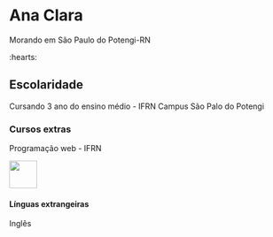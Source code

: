 <h1>Ana Clara</h1>
<p> Morando em São Paulo do Potengi-RN </p> :hearts:

<h2>Escolaridade</h2>
<p> Cursando 3 ano do ensino médio - IFRN Campus São Palo do Potengi</p>

<h3>Cursos extras</h3>
<p>Programação web - IFRN</p>
<img src="https://cdn.jsdelivr.net/gh/devicons/devicon@latest/icons/javascript/javascript-original.svg" width = "50px"/>
          

<h4> Línguas extrangeiras </h4>
<p> Inglês </p>




   
